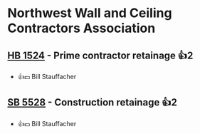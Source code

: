 # Northwest Wall and Ceiling Contractors Association

## [HB 1524](/bill/2023-24/hb/1524/) - Prime contractor retainage 👍2  
* 👍💵 Bill Stauffacher

## [SB 5528](/bill/2023-24/sb/5528/) - Construction retainage 👍2  
* 👍💵 Bill Stauffacher